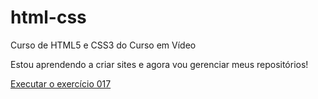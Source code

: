 # html-css
 Curso de HTML5 e CSS3 do Curso em Vídeo

 Estou aprendendo a criar sites e agora vou gerenciar meus repositórios!

 <a href="https://jznetoo.github.io/html-css/exercicios/ex017/fonte02.html">
 Executar o exercício 017